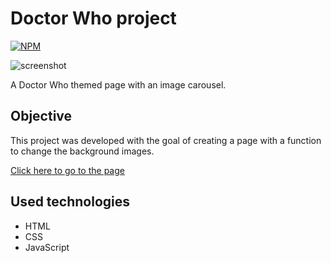 # Doctor Who project

[![NPM](https://img.shields.io/npm/l/react)](https://github.com/willian-braz/doctor-who-project/blob/main/LICENCE)

![screenshot](https://user-images.githubusercontent.com/115603991/224571871-b9bec811-df68-43c8-b9d8-ea3b0bb80a93.png)

A Doctor Who themed page with an image carousel.

## Objective

This project was developed with the goal of creating a page with a function to change the background images.

[Click here to go to the page](https://willian-braz.github.io/doctor-who-project/)

## Used technologies

- HTML
- CSS
- JavaScript
